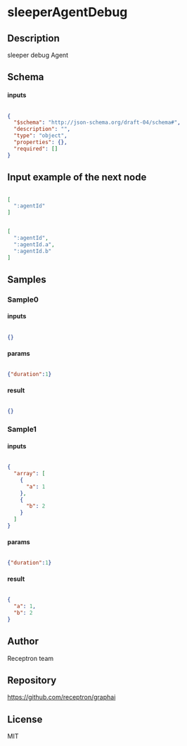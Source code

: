 # sleeperAgentDebug




## Description

sleeper debug Agent

## Schema

#### inputs

```json

{
  "$schema": "http://json-schema.org/draft-04/schema#",
  "description": "",
  "type": "object",
  "properties": {},
  "required": []
}

````

## Input example of the next node

```json

[
  ":agentId"
]

````
```json

[
  ":agentId",
  ":agentId.a",
  ":agentId.b"
]

````

## Samples

### Sample0

#### inputs

```json

{}

````

#### params

```json

{"duration":1}

````

#### result

```json

{}

````
### Sample1

#### inputs

```json

{
  "array": [
    {
      "a": 1
    },
    {
      "b": 2
    }
  ]
}

````

#### params

```json

{"duration":1}

````

#### result

```json

{
  "a": 1,
  "b": 2
}

````

## Author

Receptron team

## Repository

https://github.com/receptron/graphai

## License

MIT

